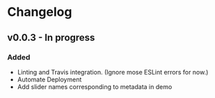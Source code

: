 # Changelog

## v0.0.3 - In progress

### Added

- Linting and Travis integration. (Ignore mose ESLint errors for now.)
- Automate Deployment
- Add slider names corresponding to metadata in demo
